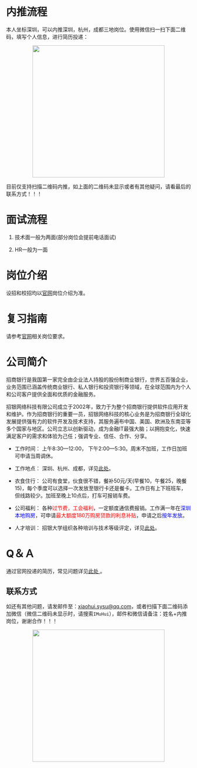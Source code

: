 # 内推流程
本人坐标深圳，可以内推深圳，杭州，成都三地岗位。使用微信扫一扫下面二维码，填写个人信息，进行简历投递：

<div align=center><img src="https://i.loli.net/2020/01/28/mVL4kOGE6qt2Xgn.jpg" width="360"/></div>

目前仅支持扫描二维码内推，如上面的二维码未显示或者有其他疑问，请看最后的联系方式！！！

# 面试流程

1. 技术面一般为两面(部分岗位会提前电话面试)

2. HR一般为一面

# 岗位介绍
设招和校招均以[官网](https://cmbnt.cmbchina.com/zhaopin/career.aspx)岗位介绍为准。

# 复习指南
请参考[官网](https://cmbnt.cmbchina.com/zhaopin/career.aspx)相关岗位要求。

# 公司简介
招商银行是我国第一家完全由企业法人持股的股份制商业银行，世界五百强企业，业务范围已涵盖传统商业银行、私人银行和投资银行等领域，在全球范围内为个人和公司客户提供全面和优质的金融服务。

招银网络科技有限公司成立于2002年，致力于为整个招商银行提供软件应用开发和维护。作为招商银行的重要一员，招银网络科技的核心业务是为招商银行全球化发展提供强有力的软件开发及技术支持，其服务遍布中国、美国、欧洲及东南亚等多个国家与地区。公司立志以创新驱动，成为金融IT最强大脑；以拥抱变化，快速满足客户的需求和体验为己任；强调专业、信任、合作、分享。

 - 工作时间： 上午8:30—12:00， 下午2:00—5:30。周末不加班，工作日加班可申请当周调休。
 
 - 工作地点： 深圳、杭州、成都，详见[此处](http://cmbnt.cmbchina.com/about.html)。
 
 - 衣食住行： 公司有食堂，伙食很不错，餐补50元/天(早餐10，午餐25，晚餐15)，每个季度可以选择一次发放至银行卡还是餐卡。工作日有上下班班车，但线路较少。加班至晚上10点后，打车可报销车费。
 
 - 公司福利： 各种<font color=red>过节费，工会福利</font>，一定额度通信费报销。工作满一年在<font color=Blue>深圳本地购房</font>，可申请<font color=red>最大额度180万购房贷款的利息补贴</font>，申请之后<font color=Blue>按年发放</font>。
 
 - 人才培训： 招银大学组织各种培训与技术等级评定，详见[此处](http://cmbnt.cmbchina.com/training.html)。
  
  
# Q＆Ａ
通过官网投递的简历，常见问题详见[此处 ](https://cmbnt.cmbchina.com/zhaopin/faqlist.aspx?type=-1&key=&page=1) 。

## 联系方式
如还有其他问题，请发邮件至：xiaohui.sysu@qq.com，或者扫描下面二维码添加微信（微信二维码未显示时，请搜索`IMuHui`），邮件和微信请备注：姓名+内推岗位，谢谢合作！！！

<div align=center><img src="https://i.loli.net/2019/04/17/5cb6905c13d74.png" width="360"/></div>
